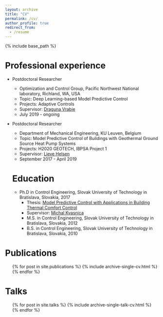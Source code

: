 ```yaml
---
layout: archive
title: "CV"
permalink: /cv/
author_profile: true
redirect_from:
  - /resume
---
```


{% include base_path %}


Professional experience
======
* Postdoctoral Researcher
  * Optimization and Control Group, Pacific Northwest National laboratory, Richland, WA, USA
  * Topic: Deep Learning-based Model Predictive Control
  * Projects: Adaptive Controls
  * Supervisor: [Draguna Vrabie](https://energyenvironment.pnnl.gov/staff/staff_info.asp?staff_num=2900)
  * July 2019 - ongoing

* Postdoctoral Researcher
  * Department of Mechanical Engineering,  KU Leuven, Belgium
  * Topic: Model Predictive Control of Buildings with Geothermal Ground Source Heat Pump Systems
  * Projects: H2020 GEOTECH, IBPSA Project 1
  * Supervisor: [Lieve Helsen](https://energyenvironment.pnnl.gov/staff/staff_info.asp?staff_num=2900)
  * September 2017 - April 2019

  Education
  ======
  * Ph.D in Control Engineering, Slovak University of Technology in Bratislava, Slovakia, 2017
    * Thesis: [Model Predictive Control with Applications in Building Thermal Comfort Control](https://www.researchgate.net/publication/323219837_Model_Predictive_Control_with_Applications_in_Building_Thermal_Comfort_Control)
    * Supervisor: [Michal Kvasnica](https://www.uiam.sk/~kvasnica/)
    * M.S. in Control Engineering, Slovak University of Technology in Bratislava, Slovakia, 2012
    * B.S. in Control Engineering, Slovak University of Technology in Bratislava, Slovakia, 2010

Publications
======
  <ul>{% for post in site.publications %}
    {% include archive-single-cv.html %}
  {% endfor %}</ul>

Talks
======
  <ul>{% for post in site.talks %}
    {% include archive-single-talk-cv.html %}
  {% endfor %}</ul>
